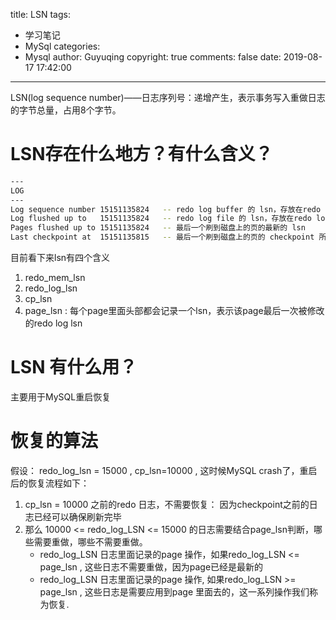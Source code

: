 title: LSN
tags:
  - 学习笔记
  - MySql
categories:
  - Mysql
author: Guyuqing
copyright: true
comments: false
date: 2019-08-17 17:42:00
---
LSN(log sequence number)——日志序列号：递增产生，表示事务写入重做日志的字节总量，占用8个字节。
# LSN存在什么地方？有什么含义？

```bash
---
LOG
---
Log sequence number 15151135824   -- redo log buffer 的 lsn，存放在redo log buffer 中称： redo_mem_lsn
Log flushed up to   15151135824   -- redo log file 的 lsn，存放在redo log 中称： redo_log_lsn
Pages flushed up to 15151135824   -- 最后一个刷到磁盘上的页的最新的 lsn  
Last checkpoint at  15151135815   -- 最后一个刷到磁盘上的页的 checkpoint 所在的 lsn, 存放在redo log第一个文件的头部，称： cp_lsn
```

目前看下来lsn有四个含义 
1. redo_mem_lsn
2. redo_log_lsn
3. cp_lsn
4. page_lsn : 每个page里面头部都会记录一个lsn，表示该page最后一次被修改的redo log lsn  

# LSN 有什么用？
主要用于MySQL重启恢复  

# 恢复的算法
假设： redo_log_lsn = 15000 , cp_lsn=10000 , 这时候MySQL crash了，重启后的恢复流程如下：
1. cp_lsn = 10000 之前的redo 日志，不需要恢复： 因为checkpoint之前的日志已经可以确保刷新完毕  
2. 那么 10000 <=  redo_log_LSN <= 15000 的日志需要结合page_lsn判断，哪些需要重做，哪些不需要重做。  
    * redo_log_LSN 日志里面记录的page 操作，如果redo_log_LSN <= page_lsn   , 这些日志不需要重做，因为page已经是最新的  
    * redo_log_LSN 日志里面记录的page 操作, 如果redo_log_LSN >= page_lsn   , 这些日志是需要应用到page 里面去的，这一系列操作我们称为恢复. 
